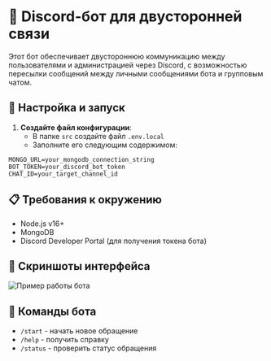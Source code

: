 # 🍕 Discord-бот для двусторонней связи

Этот бот обеспечивает двустороннюю коммуникацию между пользователями и администрацией через Discord, с возможностью пересылки сообщений между личными сообщениями бота и групповым чатом.

## 🚀 Настройка и запуск

1. **Создайте файл конфигурации**:
   - В папке `src` создайте файл `.env.local`
   - Заполните его следующим содержимом:

```env
MONGO_URL=your_mongodb_connection_string
BOT_TOKEN=your_discord_bot_token
CHAT_ID=your_target_channel_id
```

## 📋 Требования к окружению
- Node.js v16+
- MongoDB
- Discord Developer Portal (для получения токена бота)

## 📸 Скриншоты интерфейса

![Пример работы бота](https://i.postimg.cc/mkdCx2b0/Group-10.png)  

## 🤖 Команды бота
- `/start` - начать новое обращение
- `/help` - получить справку
- `/status` - проверить статус обращения
